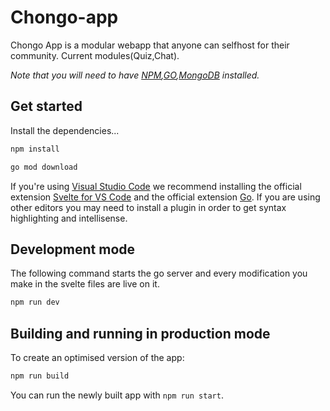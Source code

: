 # Chongo-app

Chongo App is a modular webapp that anyone can selfhost for their community. Current modules(Quiz,Chat).

*Note that you will need to have [NPM](https://nodejs.org),[GO](https://go.dev/dl/),[MongoDB](https://docs.mongodb.com/manual/installation/) installed.*

## Get started
Install the dependencies...

```bash
npm install
```

```bash
go mod download
```

If you're using [Visual Studio Code](https://code.visualstudio.com/) we recommend installing the official extension [Svelte for VS Code](https://marketplace.visualstudio.com/items?itemName=svelte.svelte-vscode) and the official extension [Go](https://open-vsx.org/vscode/item?itemName=golang.Go). If you are using other editors you may need to install a plugin in order to get syntax highlighting and intellisense.

## Development mode

The following command starts the go server and every modification you make in the svelte files are live on it.

```bash
npm run dev
```

## Building and running in production mode

To create an optimised version of the app:

```bash
npm run build
```

You can run the newly built app with `npm run start`.

